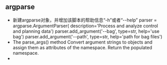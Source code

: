 # 
## argparse
* 新建argparse对象，并增加该脚本的帮助信息“-h”或者“--help”
    parser = argparse.ArgumentParser(
        description='Process and analyze control and planning data')
    parser.add_argument('--bag', type=str, help='use bag')
    parser.add_argument('--path', type=str, help='path for bag files')
* The parse_args() method
  Convert argument strings to objects and assign them as attributes of the namespace. Return the populated namespace.
* 
